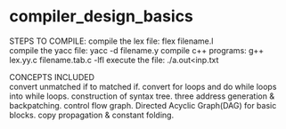 # compiler_design_basics
STEPS TO COMPILE:  compile the lex file: flex filename.l  
compile the yacc file: yacc -d filename.y 
compile c++ programs: g++ lex.yy.c filename.tab.c -lfl 
execute the file: ./a.out&lt;inp.txt

CONCEPTS INCLUDED  
convert unmatched if to matched if. 
convert for loops and do while loops into while loops.
construction of syntax tree. three address generation &amp;
backpatching. control flow graph.
Directed Acyclic Graph(DAG) for basic blocks.
copy propagation &amp; constant folding.
